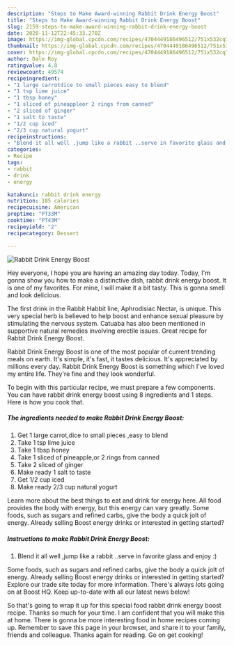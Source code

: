 ```yaml
---
description: "Steps to Make Award-winning Rabbit Drink Energy Boost"
title: "Steps to Make Award-winning Rabbit Drink Energy Boost"
slug: 2159-steps-to-make-award-winning-rabbit-drink-energy-boost
date: 2020-11-12T22:45:33.270Z
image: https://img-global.cpcdn.com/recipes/4704449186496512/751x532cq70/rabbit-drink-energy-boost-recipe-main-photo.jpg
thumbnail: https://img-global.cpcdn.com/recipes/4704449186496512/751x532cq70/rabbit-drink-energy-boost-recipe-main-photo.jpg
cover: https://img-global.cpcdn.com/recipes/4704449186496512/751x532cq70/rabbit-drink-energy-boost-recipe-main-photo.jpg
author: Dale Roy
ratingvalue: 4.8
reviewcount: 49574
recipeingredient:
- "1 large carrotdice to small pieces easy to blend"
- "1 tsp lime juice"
- "1 tbsp honey"
- "1 sliced of pineappleor 2 rings from canned"
- "2 sliced of ginger"
- "1 salt to taste"
- "1/2 cup iced"
- "2/3 cup natural yogurt"
recipeinstructions:
- "Blend it all well ,jump like a rabbit ..serve in favorite glass and enjoy :)"
categories:
- Recipe
tags:
- rabbit
- drink
- energy

katakunci: rabbit drink energy 
nutrition: 185 calories
recipecuisine: American
preptime: "PT33M"
cooktime: "PT43M"
recipeyield: "2"
recipecategory: Dessert

---
```



![Rabbit Drink Energy Boost](https://img-global.cpcdn.com/recipes/4704449186496512/751x532cq70/rabbit-drink-energy-boost-recipe-main-photo.jpg)

Hey everyone, I hope you are having an amazing day today. Today, I'm gonna show you how to make a distinctive dish, rabbit drink energy boost. It is one of my favorites. For mine, I will make it a bit tasty. This is gonna smell and look delicious.

The first drink in the Rabbit Habbit line, Aphrodisiac Nectar, is unique. This very special herb is believed to help boost and enhance sexual pleasure by stimulating the nervous system. Catuaba has also been mentioned in supportive natural remedies involving erectile issues. Great recipe for Rabbit Drink Energy Boost.

Rabbit Drink Energy Boost is one of the most popular of current trending meals on earth. It's simple, it's fast, it tastes delicious. It's appreciated by millions every day. Rabbit Drink Energy Boost is something which I've loved my entire life. They're fine and they look wonderful.


To begin with this particular recipe, we must prepare a few components. You can have rabbit drink energy boost using 8 ingredients and 1 steps. Here is how you cook that.

<!--inarticleads1-->

##### The ingredients needed to make Rabbit Drink Energy Boost:

1. Get 1 large carrot,dice to small pieces ,easy to blend
1. Take 1 tsp lime juice
1. Take 1 tbsp honey
1. Take 1 sliced of pineapple,or 2 rings from canned
1. Take 2 sliced of ginger
1. Make ready 1 salt to taste
1. Get 1/2 cup iced
1. Make ready 2/3 cup natural yogurt


Learn more about the best things to eat and drink for energy here. All food provides the body with energy, but this energy can vary greatly. Some foods, such as sugars and refined carbs, give the body a quick jolt of energy. Already selling Boost energy drinks or interested in getting started? 

<!--inarticleads2-->

##### Instructions to make Rabbit Drink Energy Boost:

1. Blend it all well ,jump like a rabbit ..serve in favorite glass and enjoy :)


Some foods, such as sugars and refined carbs, give the body a quick jolt of energy. Already selling Boost energy drinks or interested in getting started? Explore our trade site today for more information. There&#39;s always lots going on at Boost HQ. Keep up-to-date with all our latest news below! 

So that's going to wrap it up for this special food rabbit drink energy boost recipe. Thanks so much for your time. I am confident that you will make this at home. There is gonna be more interesting food in home recipes coming up. Remember to save this page in your browser, and share it to your family, friends and colleague. Thanks again for reading. Go on get cooking!
